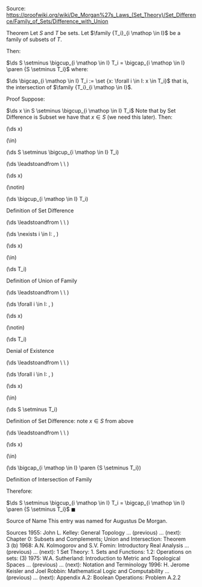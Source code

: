 # 

Source: https://proofwiki.org/wiki/De_Morgan%27s_Laws_(Set_Theory)/Set_Difference/Family_of_Sets/Difference_with_Union



Theorem
Let $S$ and $T$ be sets.
Let $\family {T_i}_{i \mathop \in I}$ be a family of subsets of $T$.

Then:

$\ds S \setminus \bigcup_{i \mathop \in I} T_i = \bigcap_{i \mathop \in I} \paren {S \setminus T_i}$
where:

$\ds \bigcap_{i \mathop \in I} T_i := \set {x: \forall i \in I: x \in T_i}$
that is, the intersection of $\family {T_i}_{i \mathop \in I}$.


Proof
Suppose:

$\ds x \in S \setminus \bigcup_{i \mathop \in I} T_i$
Note that by Set Difference is Subset we have that $x \in S$ (we need this later).
Then:














\(\ds x\)

\(\in\)







\(\ds S \setminus \bigcup_{i \mathop \in I} T_i\)














\(\ds \leadstoandfrom \ \ \)





\(\ds x\)

\(\notin\)







\(\ds \bigcup_{i \mathop \in I} T_i\)





Definition of Set Difference








\(\ds \leadstoandfrom \ \ \)

\(\ds \nexists i \in I: \, \)



\(\ds x\)

\(\in\)







\(\ds T_i\)





Definition of Union of Family








\(\ds \leadstoandfrom \ \ \)

\(\ds \forall i \in I: \, \)



\(\ds x\)

\(\notin\)







\(\ds T_i\)





Denial of Existence








\(\ds \leadstoandfrom \ \ \)

\(\ds \forall i \in I: \, \)



\(\ds x\)

\(\in\)







\(\ds S \setminus T_i\)





Definition of Set Difference: note $x \in S$ from above








\(\ds \leadstoandfrom \ \ \)





\(\ds x\)

\(\in\)







\(\ds \bigcap_{i \mathop \in I} \paren {S \setminus T_i}\)





Definition of Intersection of Family




Therefore:

$\ds S \setminus \bigcup_{i \mathop \in I} T_i = \bigcap_{i \mathop \in I} \paren {S \setminus T_i}$
$\blacksquare$


Source of Name
This entry was named for Augustus De Morgan.


Sources
1955: John L. Kelley: General Topology ... (previous) ... (next): Chapter $0$: Subsets and Complements; Union and Intersection: Theorem $3 \ \text{(b)}$
1968: A.N. Kolmogorov and S.V. Fomin: Introductory Real Analysis ... (previous) ... (next): $1$ Set Theory: $1$. Sets and Functions: $1.2$: Operations on sets: $(3)$
1975: W.A. Sutherland: Introduction to Metric and Topological Spaces ... (previous) ... (next): Notation and Terminology
1996: H. Jerome Keisler and Joel Robbin: Mathematical Logic and Computability ... (previous) ... (next): Appendix $\text{A}.2$: Boolean Operations: Problem $\text{A}.2.2$




